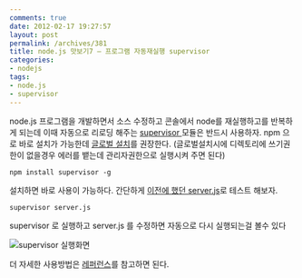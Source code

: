 ```yaml
---
comments: true
date: 2012-02-17 19:27:57
layout: post
permalink: /archives/381
title: node.js 맛보기7 – 프로그램 자동재실행 supervisor
categories:
- nodejs
tags:
- node.js
- supervisor
---
```


node.js 프로그램을 개발하면서 소스 수정하고 콘솔에서 node를 재실행하고를 반복하게 되는데 이때 자동으로 리로딩 해주는 [supervisor ](https://github.com/isaacs/node-supervisor) 모듈은 반드시 사용하자. npm 으로 바로 설치가 가능한데 [글로벌 설치](http://doortts.tistory.com/226)를 권장한다. (글로벌설치시에 디렉토리에 쓰기권한이 없을경우 에러를 뱉는데 관리자권한으로 실행시켜 주면 된다)




    
    npm install supervisor -g
    





설치하면 바로 사용이 가능하다. 간단하게 [이전에 했던 server.js](http://uix.kr/archives/61)로 테스트 해보자.




    
    supervisor server.js 
    





supervisor 로 실행하고 server.js 를 수정하면 자동으로 다시 실행되는걸 볼수 있다





![supervisor 실행화면](https://img.skitch.com/20120217-t45dgn5dn5msy94m25g3913x8b.medium.jpg)





더 자세한 사용방법은 [레퍼런스](https://github.com/isaacs/node-supervisor)를 참고하면 된다.



